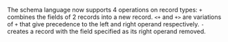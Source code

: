 The schema language now supports 4 operations on record types: `+` combines the
fields of 2 records into a new record. `<+` and `+>` are variations of `+` that
give precedence to the left and right operand respectively. `-` creates a record
with the field specified as its right operand removed.
